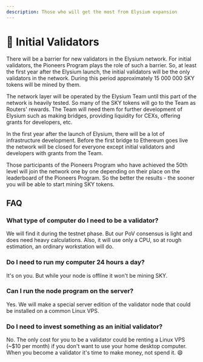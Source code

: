 ```yaml
---
description: Those who will get the most from Elysium expansion
---
```


# 🎁 Initial Validators

There will be a barrier for new validators in the Elysium network. For initial validators, the Pioneers Program plays the role of such a barrier. So, at least the first year after the Elysium launch, the initial validators will be the only validators in the network. During this period approximately 15 000 000 SKY tokens will be mined by them.&#x20;

The network layer will be operated by the Elysium Team until this part of the network is heavily tested. So many of the SKY tokens will go to the Team as Routers' rewards. The Team will need them for further development of Elysium such as making bridges, providing liquidity for CEXs, offering grants for developers, etc.

In the first year after the launch of Elysium, there will be a lot of infrastructure development. Before the first bridge to Ethereum goes live the network will be closed for everyone except initial validators and developers with grants from the Team.

Those participants of the Pioneers Program who have achieved the 50th level will join the network one by one depending on their place on the leaderboard of the Pioneers Program. So the better the results - the sooner you will be able to start mining SKY tokens.

## FAQ

### What type of computer do I need to be a validator?

We will find it during the testnet phase. But our PoV consensus is light and does need heavy calculations. Also, it will use only a CPU, so at rough estimation, an ordinary workstation will do.

### Do I need to run my computer 24 hours a day?

It's on you. But while your node is offline it won't be mining SKY.&#x20;

### Can I run the node program on the server?

Yes. We will make a special server edition of the validator node that could be installed on a common Linux VPS.

### Do I need to invest something as an initial validator?

No. The only cost for you to be a validator could be renting a Linux VPS (\~$10 per month) if you don't want to use your home desktop computer. When you become a validator it's time to make money, not spend it. :smile:

